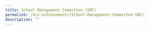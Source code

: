 ```yaml
---
title: School Management Committee (SMC)
permalink: /kcs-achievements/School-Management-Committee-SMC/
description: ""
---
```

